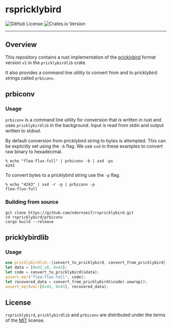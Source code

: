 # rspricklybird

![GitHub License](https://img.shields.io/github/license/ndornseif/rspricklybird)
![Crates.io Version](https://img.shields.io/crates/v/pricklybirdlib?link=https%3A%2F%2Fcrates.io%2Fcrates%2Fpricklybirdlib)

-----

## Overview

This repository contains a rust implementation of the [pricklybird](https://github.com/ndornseif/pricklybird) format version `v1` in the `pricklybirdlib` crate.

It also provides a command line utility to convert from and to pricklybird strings called `prbiconv`. 


## prbiconv

### Usage

`prbiconv` is a command line utility for conversion that is written in rust and uses `pricklybirdlib` in the background. 
Input is read from stdin and output written to stdout.

By default conversion from pricklybird string to bytes is attempted.
This can be explicitly set using the `-b` flag.
We use `xxd` in these examples to convert raw binary to hexadecimal.

```console
% echo "flea-flux-full" | prbiconv -b | xxd -ps
4243
```

To convert bytes to a pricklybird string use the `-p` flag.
```console
% echo "4243" | xxd -r -p | prbiconv -p
flea-flux-full
```

### Building from source

```console
git clone https://github.com/ndornseif/rspricklybird.git
cd rspricklybird/prbiconv
cargo build --release
```
## pricklybirdlib

### Usage

```rust
use pricklybirdlib::{convert_to_pricklybird, convert_from_pricklybird};
let data = [0x42_u8, 0x43];
let code = convert_to_pricklybird(&data);
assert_eq!("flea-flux-full", code);
let recovered_data = convert_from_pricklybird(&code).unwrap();
assert_eq!(vec![0x42, 0x43], recovered_data);
```

## License

`rspricklybird`, `pricklybirdlib` and `prbiconv` are distributed under the terms of the [MIT](https://spdx.org/licenses/MIT.html) license.